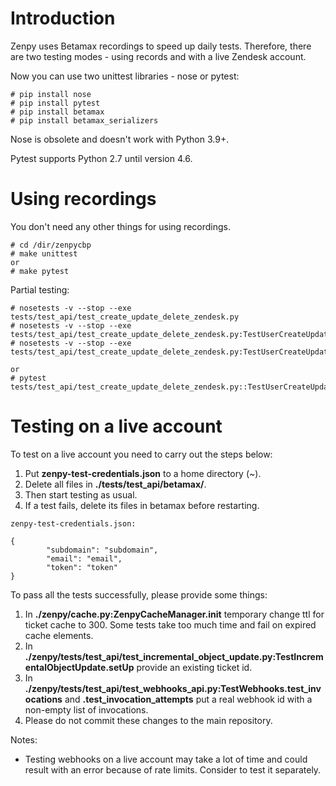 # Introduction

Zenpy uses Betamax recordings to speed up daily tests. Therefore, there are two testing modes - using records and with a live Zendesk account.

Now you can use two unittest libraries - nose or pytest:

~~~
# pip install nose
# pip install pytest
# pip install betamax
# pip install betamax_serializers
~~~

Nose is obsolete and doesn't work with Python 3.9+. 

Pytest supports Python 2.7 until version 4.6.

# Using recordings

You don't need any other things for using recordings.
~~~
# cd /dir/zenpycbp
# make unittest
or
# make pytest
~~~

Partial testing:

~~~
# nosetests -v --stop --exe tests/test_api/test_create_update_delete_zendesk.py
# nosetests -v --stop --exe tests/test_api/test_create_update_delete_zendesk.py:TestUserCreateUpdateDelete
# nosetests -v --stop --exe tests/test_api/test_create_update_delete_zendesk.py:TestUserCreateUpdateDelete.test_multiple_update_full_objects

or
# pytest tests/test_api/test_create_update_delete_zendesk.py::TestUserCreateUpdateDelete.test_multiple_update_full_objects
~~~

# Testing on a live account

To test on a live account you need to carry out the steps below:

1. Put **zenpy-test-credentials.json** to a home directory (~).
2. Delete all files in **./tests/test_api/betamax/**.
3. Then start testing as usual.
4. If a test fails, delete its files in betamax before restarting.

~~~ 
zenpy-test-credentials.json:

{
        "subdomain": "subdomain",
        "email": "email",
        "token": "token"
}
~~~

To pass all the tests successfully, please provide some things:

1. In **./zenpy/cache.py:ZenpyCacheManager.__init__** temporary change ttl for ticket cache to 300. Some tests take too much time and fail on expired cache elements.
2. In **./zenpy/tests/test_api/test_incremental_object_update.py:TestIncrementalObjectUpdate.setUp** provide an existing ticket id.
3. In **./zenpy/tests/test_api/test_webhooks_api.py:TestWebhooks.test_invocations** and **.test_invocation_attempts** put a real webhook id with a non-empty list of invocations.
4. Please do not commit these changes to the main repository.

Notes:

* Testing webhooks on a live account may take a lot of time and could result with an error because of rate limits. Consider to test it separately.

